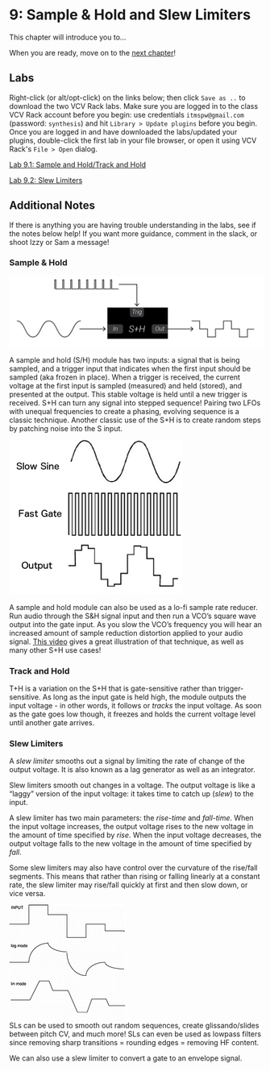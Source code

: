 # 9: Sample & Hold and Slew Limiters

This chapter will introduce you to... 

When you are ready, move on to the [next chapter](../Chapter-10/chapter10.md)! 

## Labs

Right-click (or alt/opt-click) on the links below; then click `Save as ..` to download the two VCV Rack labs.  Make sure you are logged in to the class VCV Rack account before you begin: use credentials `itmspw@gmail.com` (password: `synthesis`) and hit `Library > Update plugins` before you begin.  Once you are logged in and have downloaded the labs/updated your plugins, double-click the first lab in your file browser, or open it using VCV Rack's `File > Open` dialog.  

[Lab 9.1: Sample and Hold/Track and Hold](./patches/lab_9_1_annotated.vcv)

[Lab 9.2: Slew Limiters](./patches/lab_9_2_annotated.vcv)

## Additional Notes

If there is anything you are having trouble understanding in the labs, see if the notes below help! If you want more guidance, comment in the slack, or shoot Izzy or Sam a message!

### Sample & Hold

![S+H Block Diagram](./images/s_h_block_diagram.png)

A sample and hold (S/H) module has two inputs: a signal that is being sampled, and a trigger input that indicates when the first input should be sampled (aka frozen in place). When a trigger is received, the current voltage at the first input is sampled (measured) and held (stored), and presented at the output. This stable voltage is held until a new trigger is received. S+H can turn any signal into stepped sequence!  Pairing two LFOs with unequal frequencies to create a phasing, evolving sequence is a classic technique.  Another classic use of the S+H is to create random steps by patching noise into the S input.

![S+H Graph](./images/sample-and-hold.png)

A sample and hold module can also be used as a lo-fi sample rate reducer. Run audio through the S&H signal input and then run a VCO’s square wave output into the gate input. As you slow the VCO’s frequency you will hear an increased amount of sample reduction distortion applied to your audio signal.  [This video](https://www.youtube.com/watch?v=_tFVat6O3Jk) gives a great illustration of that technique, as well as many other S+H use cases!

### Track and Hold

T+H is a variation on the S+H that is gate-sensitive rather than trigger-sensitive.  As long as the input gate is held high, the module outputs the input voltage - in other words, it follows or *tracks* the input voltage.  As soon as the gate goes low though, it freezes and holds the current voltage level until another gate arrives.

### Slew Limiters 

A *slew limiter* smooths out a signal by limiting the rate of change of the output voltage. It is also known as a lag generator as well as an integrator. 

Slew limiters smooth out changes in a voltage. The output voltage is like a “laggy” version of the input voltage: it takes time to catch up (*slew*) to the input. 

A slew limiter has two main parameters: the *rise-time* and *fall-time*. When the input voltage increases, the output voltage rises to the new voltage in the amount of time specified by *rise*. When the input voltage decreases, the output voltage falls to the new voltage in the amount of time specified by *fall*. 

Some slew limiters may also have control over the curvature of the rise/fall segments.  This means that rather than rising or falling linearly at a constant rate, the slew limiter may rise/fall quickly at first and then slow down, or vice versa.  

![Slew Limiter](./images/slew.gif)

SLs can be used to smooth out random sequences, create glissando/slides between pitch CV, and much more! SLs can even be used as lowpass filters since removing sharp transitions = rounding edges = removing HF content.

We can also use a slew limiter to convert a gate to an envelope signal. 
